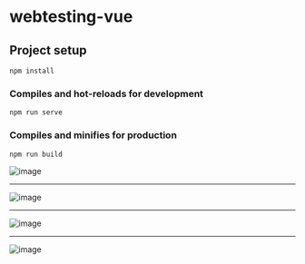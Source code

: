 # webtesting-vue

## Project setup
```
npm install
```

### Compiles and hot-reloads for development
```
npm run serve
```

### Compiles and minifies for production
```
npm run build
```

![image](https://github.com/rrromchIk/WebTestingVue/assets/90086332/4cc0bd01-5a55-4752-87c0-0b4b3a11cc2e)

---

![image](https://github.com/rrromchIk/WebTestingVue/assets/90086332/179f8516-a6b6-48fe-9bec-e3472e9a042f)

---

![image](https://github.com/rrromchIk/WebTestingVue/assets/90086332/d8625183-87f0-4eb4-9d82-7a2b5a2ffc65)

---

![image](https://github.com/rrromchIk/WebTestingVue/assets/90086332/813f00c9-6039-4874-8334-68ba79424378)




